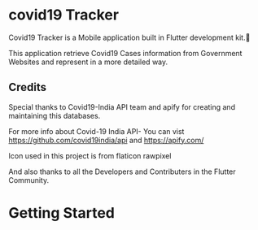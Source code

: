 # covid19 Tracker

Covid19 Tracker is a Mobile application built in Flutter development kit.📱 



This application retrieve Covid19 Cases information from Government Websites and represent in a more detailed way.

## Credits

Special thanks to Covid19-India API team and apify for creating and maintaining this databases.

For more info about Covid-19 India API-
You can vist https://github.com/covid19india/api and  https://apify.com/
             
Icon used in this project is from
flaticon
rawpixel

And also thanks to all the Developers and Contributers in the Flutter Community.

# Getting Started
